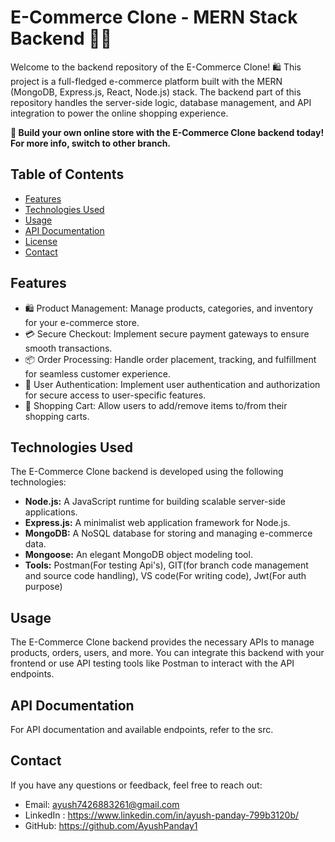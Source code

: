 # E-Commerce Clone - MERN Stack Backend 🛒🚀

Welcome to the backend repository of the E-Commerce Clone! 🛍️ This project is a full-fledged e-commerce platform built with the MERN (MongoDB, Express.js, React, Node.js) stack. The backend part of this repository handles the server-side logic, database management, and API integration to power the online shopping experience.

**🚀 Build your own online store with the E-Commerce Clone backend today!**
**For more info, switch to other branch.**

## Table of Contents

- [Features](#features)
- [Technologies Used](#technologies-used)
- [Usage](#usage)
- [API Documentation](#api-documentation)
- [License](#license)
- [Contact](#contact)

## Features

- 🛍️ Product Management: Manage products, categories, and inventory for your e-commerce store.
- 💳 Secure Checkout: Implement secure payment gateways to ensure smooth transactions.
- 📦 Order Processing: Handle order placement, tracking, and fulfillment for seamless customer experience.
- 👤 User Authentication: Implement user authentication and authorization for secure access to user-specific features.
- 🛒 Shopping Cart: Allow users to add/remove items to/from their shopping carts.

## Technologies Used

The E-Commerce Clone backend is developed using the following technologies:

- **Node.js:** A JavaScript runtime for building scalable server-side applications.
- **Express.js:** A minimalist web application framework for Node.js.
- **MongoDB:** A NoSQL database for storing and managing e-commerce data.
- **Mongoose:** An elegant MongoDB object modeling tool.
- **Tools:** Postman(For testing Api's), GIT(for branch code management and source code handling), VS code(For writing code), Jwt(For auth purpose)

## Usage

The E-Commerce Clone backend provides the necessary APIs to manage products, orders, users, and more. You can integrate this backend with your frontend or use API testing tools like Postman to interact with the API endpoints.

## API Documentation

For API documentation and available endpoints, refer to the src.

## Contact

If you have any questions or feedback, feel free to reach out:

- Email: ayush7426883261@gmail.com
- LinkedIn : https://www.linkedin.com/in/ayush-panday-799b3120b/
- GitHub: https://github.com/AyushPanday1



